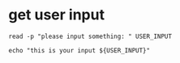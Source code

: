 # get user input

```
read -p "please input something: " USER_INPUT

echo "this is your input ${USER_INPUT}"
```
